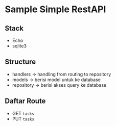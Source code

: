 # Sample Simple RestAPI

## Stack
- Echo
- sqlite3

## Structure
- handlers -> handling from routing to repository
- models -> berisi model untuk ke database
- repository -> berisi akses query ke database

## Daftar Route
- GET `tasks`
- PUT `tasks`
